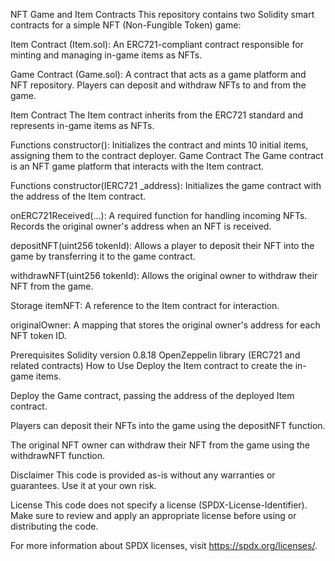 NFT Game and Item Contracts
This repository contains two Solidity smart contracts for a simple NFT (Non-Fungible Token) game:

Item Contract (Item.sol): An ERC721-compliant contract responsible for minting and managing in-game items as NFTs.

Game Contract (Game.sol): A contract that acts as a game platform and NFT repository. Players can deposit and withdraw NFTs to and from the game.

Item Contract
The Item contract inherits from the ERC721 standard and represents in-game items as NFTs.

Functions
constructor(): Initializes the contract and mints 10 initial items, assigning them to the contract deployer.
Game Contract
The Game contract is an NFT game platform that interacts with the Item contract.

Functions
constructor(IERC721 _address): Initializes the game contract with the address of the Item contract.

onERC721Received(...): A required function for handling incoming NFTs. Records the original owner's address when an NFT is received.

depositNFT(uint256 tokenId): Allows a player to deposit their NFT into the game by transferring it to the game contract.

withdrawNFT(uint256 tokenId): Allows the original owner to withdraw their NFT from the game.

Storage
itemNFT: A reference to the Item contract for interaction.

originalOwner: A mapping that stores the original owner's address for each NFT token ID.

Prerequisites
Solidity version 0.8.18
OpenZeppelin library (ERC721 and related contracts)
How to Use
Deploy the Item contract to create the in-game items.

Deploy the Game contract, passing the address of the deployed Item contract.

Players can deposit their NFTs into the game using the depositNFT function.

The original NFT owner can withdraw their NFT from the game using the withdrawNFT function.

Disclaimer
This code is provided as-is without any warranties or guarantees. Use it at your own risk.

License
This code does not specify a license (SPDX-License-Identifier). Make sure to review and apply an appropriate license before using or distributing the code.

For more information about SPDX licenses, visit https://spdx.org/licenses/.
